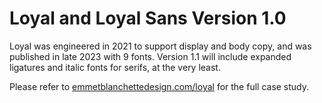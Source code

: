 <h1>Loyal and Loyal Sans Version 1.0</h1>

Loyal was engineered in 2021 to support display and body copy, and was published in late 2023 with 9 fonts. 
Version 1.1 will include expanded ligatures and italic fonts for serifs, at the very least.

Please refer to <a href="https://emmetblanchettedesign.com/loyal">emmetblanchettedesign.com/loyal</a> for the full case study.
